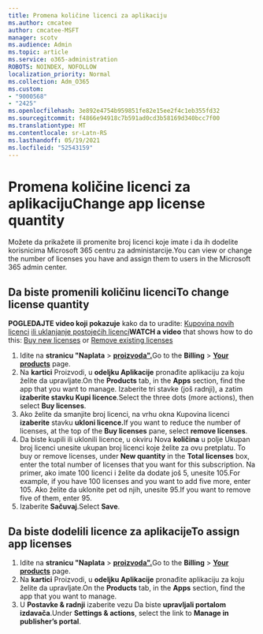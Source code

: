 ```yaml
---
title: Promena količine licenci za aplikaciju
ms.author: cmcatee
author: cmcatee-MSFT
manager: scotv
ms.audience: Admin
ms.topic: article
ms.service: o365-administration
ROBOTS: NOINDEX, NOFOLLOW
localization_priority: Normal
ms.collection: Adm_O365
ms.custom:
- "9000568"
- "2425"
ms.openlocfilehash: 3e892e4754b959851fe82e15ee2f4c1eb355fd32
ms.sourcegitcommit: f4866e94918c7b591ad0cd3b58169d340bcc7f00
ms.translationtype: MT
ms.contentlocale: sr-Latn-RS
ms.lasthandoff: 05/19/2021
ms.locfileid: "52543159"
---
```

# <a name="change-app-license-quantity"></a><span data-ttu-id="c7be2-102">Promena količine licenci za aplikaciju</span><span class="sxs-lookup"><span data-stu-id="c7be2-102">Change app license quantity</span></span>

<span data-ttu-id="c7be2-103">Možete da prikažete ili promenite broj licenci koje imate i da ih dodelite korisnicima Microsoft 365 centru za administarcije.</span><span class="sxs-lookup"><span data-stu-id="c7be2-103">You can view or change the number of licenses you have and assign them to users in the Microsoft 365 admin center.</span></span>

## <a name="to-change-license-quantity"></a><span data-ttu-id="c7be2-104">Da biste promenili količinu licenci</span><span class="sxs-lookup"><span data-stu-id="c7be2-104">To change license quantity</span></span>

<span data-ttu-id="c7be2-105">**POGLEDAJTE video koji pokazuje** kako da to uradite: [Kupovina novih licenci](https://go.microsoft.com/fwlink/p/?linkid=2154857) [ili uklanjanje postojećih licenci](https://go.microsoft.com/fwlink/p/?linkid=2154938)</span><span class="sxs-lookup"><span data-stu-id="c7be2-105">**WATCH a video** that shows how to do this: [Buy new licenses](https://go.microsoft.com/fwlink/p/?linkid=2154857) or [Remove existing licenses](https://go.microsoft.com/fwlink/p/?linkid=2154938)</span></span>

1. <span data-ttu-id="c7be2-106">Idite na **stranicu "Naplata**  >  **[proizvoda".](https://go.microsoft.com/fwlink/p/?linkid=842054)**</span><span class="sxs-lookup"><span data-stu-id="c7be2-106">Go to the **Billing** > **[Your products](https://go.microsoft.com/fwlink/p/?linkid=842054)** page.</span></span>
2. <span data-ttu-id="c7be2-107">Na **kartici** Proizvodi, u **odeljku Aplikacije** pronađite aplikaciju za koju želite da upravljate.</span><span class="sxs-lookup"><span data-stu-id="c7be2-107">On the **Products** tab, in the **Apps** section, find the app that you want to manage.</span></span> <span data-ttu-id="c7be2-108">Izaberite tri stavke (još radnji), a zatim **izaberite stavku Kupi licence**.</span><span class="sxs-lookup"><span data-stu-id="c7be2-108">Select the three dots (more actions), then select **Buy licenses**.</span></span>
3. <span data-ttu-id="c7be2-109">Ako želite da smanjite broj licenci, na vrhu okna Kupovina licenci **izaberite** stavku **ukloni licence.**</span><span class="sxs-lookup"><span data-stu-id="c7be2-109">If you want to reduce the number of licenses, at the top of the **Buy licenses** pane, select **remove licenses**.</span></span>
4. <span data-ttu-id="c7be2-110">Da biste kupili ili uklonili licence, u okviru Nova **količina** u polje Ukupan broj licenci unesite ukupan broj licenci koje želite za ovu pretplatu. </span><span class="sxs-lookup"><span data-stu-id="c7be2-110">To buy or remove licenses, under **New quantity** in the **Total licenses** box, enter the total number of licenses that you want for this subscription.</span></span> <span data-ttu-id="c7be2-111">Na primer, ako imate 100 licenci i želite da dodate još 5, unesite 105.</span><span class="sxs-lookup"><span data-stu-id="c7be2-111">For example, if you have 100 licenses and you want to add five more, enter 105.</span></span> <span data-ttu-id="c7be2-112">Ako želite da uklonite pet od njih, unesite 95.</span><span class="sxs-lookup"><span data-stu-id="c7be2-112">If you want to remove five of them, enter 95.</span></span>
5. <span data-ttu-id="c7be2-113">Izaberite **Sačuvaj**.</span><span class="sxs-lookup"><span data-stu-id="c7be2-113">Select **Save**.</span></span>

## <a name="to-assign-app-licenses"></a><span data-ttu-id="c7be2-114">Da biste dodelili licence za aplikacije</span><span class="sxs-lookup"><span data-stu-id="c7be2-114">To assign app licenses</span></span>

1. <span data-ttu-id="c7be2-115">Idite na **stranicu "Naplata**  >  **[proizvoda".](https://go.microsoft.com/fwlink/p/?linkid=842054)**</span><span class="sxs-lookup"><span data-stu-id="c7be2-115">Go to the **Billing** > **[Your products](https://go.microsoft.com/fwlink/p/?linkid=842054)** page.</span></span>
2. <span data-ttu-id="c7be2-116">Na **kartici** Proizvodi, u **odeljku Aplikacije** pronađite aplikaciju za koju želite da upravljate.</span><span class="sxs-lookup"><span data-stu-id="c7be2-116">On the **Products** tab, in the **Apps** section, find the app that you want to manage.</span></span>
3. <span data-ttu-id="c7be2-117">U **Postavke & radnji** izaberite vezu Da biste **upravljali portalom izdavača**.</span><span class="sxs-lookup"><span data-stu-id="c7be2-117">Under **Settings & actions**, select the link to **Manage in publisher’s portal**.</span></span>